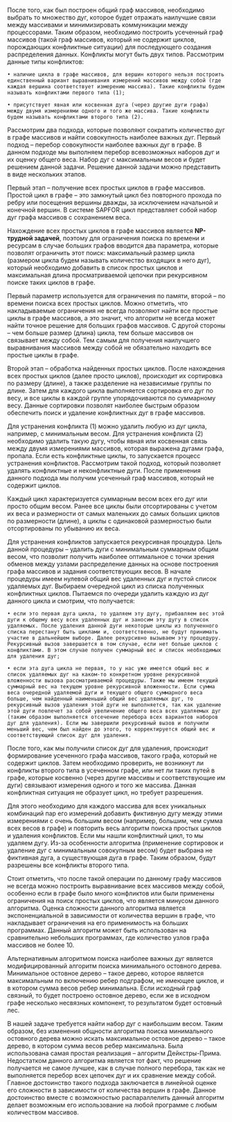 После того, как был построен общий граф массивов, необходимо выбрать то множество дуг, которое будет отражать наилучшие связи между массивами и минимизировать коммуникации между процессорами. Таким образом, необходимо построить усеченный граф массивов (такой граф массивов, который не содержит циклов, порождающих конфликтные ситуации) для последующего создания распределения данных. Конфликты могут быть двух типов. Рассмотрим данные типы конфликтов:

	• наличие цикла в графе массивов, для вершин которого нельзя построить единственный вариант выравнивания измерений массивов между собой (где каждая вершина соответствует измерению массива). Такие конфликты будем называть конфликтами первого типа (1);
	
	• присутствует явная или косвенная дуга (через другие дуги графа) между двумя измерениями одного и того же массива. Такие конфликты будем называть конфликтами второго типа (2).

Рассмотрим два подхода, которые позволяют сократить количество дуг в графе массивов и найти совокупность наиболее важных дуг. Первый подход – перебор совокупности наиболее важных дуг в графе. В данном подходе мы выполняем перебор всевозможных наборов дуг и их оценку общего веса. Набор дуг с максимальным весов и будет решением данной задачи. Решение данной задачи можно представить в виде нескольких этапов.

Первый этап – получение всех простых циклов в графе массивов. Простой цикл в графе – это замкнутый цикл без повторного прохода по ребру или посещения вершины дважды, за исключением начальной и конечной вершин. В системе SAPFOR цикл представляет собой набор дуг графа массивов с сохранением веса. 

Нахождение всех простых циклов в графе массивов является **NP-трудной задачей**, поэтому для ограничения поиска по времени и ресурсам в случае больших графов вводится два параметра, которые позволят ограничить этот поиск: максимальный размер цикла (размером цикла будем называть количество входящих в него дуг), который необходимо добавить в список простых циклов и максимальная длина просматриваемой цепочки при рекурсивном поиске таких циклов в графе.

Первый параметр используется для ограничения по памяти, второй – по времени поиска всех простых циклов. Можно отметить, что накладываемые ограничения не всегда позволяют найти все простые циклы в графе массивов, а это значит, что алгоритм не всегда может найти точное решение для больших графов массивов. С другой стороны – чем больше размер (длина) цикла, тем больше массивов он связывает между собой. Тем самым для получения наилучшего выравнивания массивов между собой не обязательно находить все простые циклы в графе.

Второй этап – обработка найденных простых циклов. После нахождения всех простых циклов (далее просто циклов), происходит их сортировка по размеру (длине), а также разделение на независимые группы по длине. Затем для каждого цикла выполняется сортировка его дуг по весу, и все циклы в каждой группе упорядочиваются по суммарному весу. Данные сортировки позволят наиболее быстрым образом обеспечить поиск и удаление конфликтных дуг в графе массивов.

Для устранения конфликта (1) можно удалить любую из дуг цикла, например, с минимальным весом. Для устранения конфликта (2) необходимо удалить такую дугу, чтобы явная или косвенная связь между двумя измерениями массивов, которая выражена дугами графа, пропала. Если есть конфликтные циклы, то запускается процесс устранения конфликтов. Рассмотрим такой подход, который позволяет удалять конфликтные и неконфликтные дуги. После применения данного подхода мы получим усеченный граф массивов, который не содержит циклов.

Каждый цикл характеризуется суммарным весом всех его дуг или просто общим весом. Ранее все циклы были отсортированы с учетом их веса и размерности от самых маленьких до самых больших циклов по размерности (длине), а циклы с одинаковой размерностью были отсортированы по убыванию их веса.

Для устранения конфликтов запускается рекурсивная процедура. Цель данной процедуры – удалить дуги с минимальным суммарным общим весом, что позволит получить наиболее оптимальное с точки зрения обменов между узлами распределение данных на основе построения графа массивов и задания соответствующих весов. В начале процедуры имеем нулевой общий вес удаленных дуг и пустой список удаляемых дуг. Выбираем очередной цикл из списка полученных конфликтных циклов. Пытаемся по очереди удалить каждую из дуг данного цикла и смотрим, что получается:
 
	• если это первая дуга цикла, то удаляем эту дугу, прибавляем вес этой дуги к общему весу всех удаленных дуг и заносим эту дугу в список удаляемых. После удаления данной дуги некоторые циклы из полученного списка перестанут быть циклами и, соответственно, не будут принимать участие в дальнейшем выборе. Далее рекурсивно вызываем эту процедуру. Рекурсивный вызов завершается в том случае, если нет больше циклов с конфликтами. В этом случае получен суммарный вес и список необходимых для удаления дуг;
	
	• если эта дуга цикла не первая, то у нас уже имеется общий вес и список удаляемых дуг на каком-то конкретном уровне рекурсивной вложенности вызова рассматриваемой процедуры. Также мы имеем текущий суммарный вес на текущем уровне рекурсивной вложенности. Если сумма веса очередной удаляемой дуги и текущего общего суммарного веса больше, чем найденный наименьший общий вес удаляемых дуг, то рекурсивный вызов удаления этой дуги не выполняется, так как удаление этой дуги повлечет за собой увеличение общего веса всех удаляемых дуг (таким образом выполняется отсечение перебора всех вариантов наборов дуг для удаления). Если мы завершили рекурсивный вызов и получили меньший вес, чем был найден до этого, то корректируется общий вес и соответствующий список дуг для удаления.

После того, как мы получили список дуг для удаления, происходит формирование усеченного графа массивов, такого графа, который не содержит циклов. Затем необходимо проверить, не возникнут ли конфликты второго типа в усеченном графе, или нет ли таких путей в графе, которые косвенно (через другие массивы и соответствующие им дуги) связывают измерения одного и того же массива. Данная конфликтная ситуация не образует цикл, но требует разрешения.

Для этого необходимо для каждого массива для всех уникальных комбинаций пар его измерений добавить фиктивную дугу между этими измерениями с очень большим весом (например, большим, чем сумма всех весов в графе) и повторить весь алгоритм поиска простых циклов и удаления конфликтов. Если мы нашли конфликтный цикл, то мы удаляем дугу. Из-за особенности алгоритма (применение сортировок и удаление дуг с минимальным совокупным весом) будет выбрана не фиктивная дуга, а существующая дуга в графе. Таким образом, будут разрешены все конфликты второго типа.

Стоит отметить, что после такой операции по данному графу массивов не всегда можно построить выравнивание всех массивов между собой, особенно если в графе было много конфликтов или были применены ограничения на поиск простых циклов, что является минусом данного алгоритма. Оценка сложности данного алгоритма является экспоненциальной в зависимости от количества вершин в графе, что накладывает ограничения на его применимость на больших программах. Данный алгоритм может быть использован на сравнительно небольших программах, где количество узлов графа массивов не более 10.

Альтернативным алгоритмом поиска наиболее важных дуг является модифицированный алгоритм поиска минимального остовного дерева. Минимальное остовное дерево – такое дерево, которое является максимальным по включению ребер подграфом, не имеющее циклов, и в котором сумма весов ребер минимальна. Если исходный граф связный, то будет построено остовное дерево, если же в исходном графе несколько несвязных компонент, то результатом будет остовный лес.

В нашей задаче требуется найти набор дуг с наибольшим весом. Таким образом, без изменения общности алгоритма поиска минимального остовного дерева можно искать максимальное остовное дерево – такое дерево, в котором сумма весов ребер максимальна. Была использована самая простая реализация – алгоритм Дейкстры-Прима. Недостатком данного алгоритма является тот факт, что решение получается не самое лучшее, как в случае полного перебора, так как не выполняется перебор всех цепочек дуг и их сравнение между собой. Главное достоинство такого подхода заключается в линейной оценке его сложности в зависимости от количества вершин в графе. Данное достоинство вместе с возможностью распараллелить данный алгоритм делает возможным его использование на любой программе с любым количеством массивов.